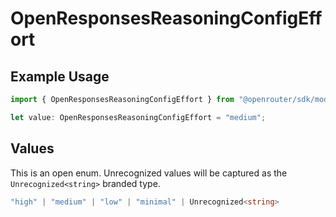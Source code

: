 # OpenResponsesReasoningConfigEffort

## Example Usage

```typescript
import { OpenResponsesReasoningConfigEffort } from "@openrouter/sdk/models";

let value: OpenResponsesReasoningConfigEffort = "medium";
```

## Values

This is an open enum. Unrecognized values will be captured as the `Unrecognized<string>` branded type.

```typescript
"high" | "medium" | "low" | "minimal" | Unrecognized<string>
```